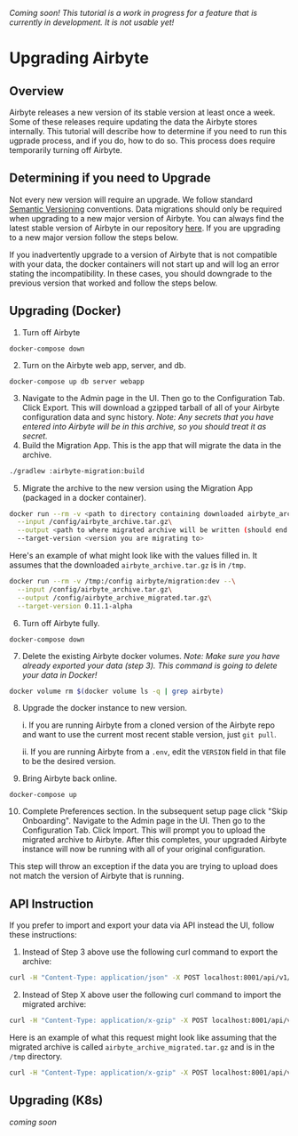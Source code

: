 _Coming soon! This tutorial is a work in progress for a feature that is currently in development. It is not usable yet!_

# Upgrading Airbyte

## Overview

Airbyte releases a new version of its stable version at least once a week. Some of these releases require updating the data the Airbyte stores internally. This tutorial will describe how to determine if you need to run this ugprade process, and if you do, how to do so. This process does require temporarily turning off Airbyte.

## Determining if you need to Upgrade
Not every new version will require an upgrade. We follow standard [Semantic Versioning](https://semver.org/) conventions. Data migrations should only be required when upgrading to a new major version of Airbyte. You can always find the latest stable version of Airbyte in our repository [here](https://github.com/airbytehq/airbyte/blob/master/.env#L1). If you are upgrading to a new major version follow the steps below.

If you inadvertently upgrade to a version of Airbyte that is not compatible with your data, the docker containers will not start up and will log an error stating the incompatibility. In these cases, you should downgrade to the previous version that worked and follow the steps below.

## Upgrading (Docker)
1. Turn off Airbyte
```
docker-compose down
```
2. Turn on the Airbyte web app, server, and db.
```
docker-compose up db server webapp
```
3. Navigate to the Admin page in the UI. Then go to the Configuration Tab. Click Export. This will download a gzipped tarball of all of your Airbyte configuration data and sync history. _Note: Any secrets that you have entered into Airbyte will be in this archive, so you should treat it as secret._
4. Build the Migration App. This is the app that will migrate the data in the archive.
```bash
./gradlew :airbyte-migration:build
```
5.  Migrate the archive to the new version using the Migration App (packaged in a docker container).
```bash
docker run --rm -v <path to directory containing downloaded airbyte_archive.tar.gz>:/config airbyte/migration:dev --\
  --input /config/airbyte_archive.tar.gz\
  --output <path to where migrated archive will be written (should end in .tar.gz)>\
  --target-version <version you are migrating to>
```

Here's an example of what might look like with the values filled in. It assumes that the downloaded `airbyte_archive.tar.gz` is in `/tmp`.
```bash
docker run --rm -v /tmp:/config airbyte/migration:dev --\
  --input /config/airbyte_archive.tar.gz\
  --output /config/airbyte_archive_migrated.tar.gz\
  --target-version 0.11.1-alpha
```

6. Turn off Airbyte fully.
```
docker-compose down
```

7. Delete the existing Airbyte docker volumes. _Note: Make sure you have already exported your data (step 3). This command is going to delete your data in Docker!_
```bash
docker volume rm $(docker volume ls -q | grep airbyte)
```

8. Upgrade the docker instance to new version.

    i. If you are running Airbyte from a cloned version of the Airbyte repo and want to use the current most recent stable version, just `git pull`.

    ii. If you are running Airbyte from a `.env`, edit the `VERSION` field in that file to be the desired version.

9. Bring Airbyte back online.
```
docker-compose up
```

10. Complete Preferences section. In the subsequent setup page click "Skip Onboarding". Navigate to the Admin page in the UI. Then go to the Configuration Tab. Click Import. This will prompt you to upload the migrated archive to Airbyte. After this completes, your upgraded Airbyte instance will now be running with all of your original configuration.

This step will throw an exception if the data you are trying to upload does not match the version of Airbyte that is running.

## API Instruction
If you prefer to import and export your data via API instead the UI, follow these instructions:

1. Instead of Step 3 above use the following curl command to export the archive:
```bash
curl -H "Content-Type: application/json" -X POST localhost:8001/api/v1/deployment/export --output /tmp/airbyte_archive.tar.gz
```

2. Instead of Step X above user the following curl command to import the migrated archive:
```bash
curl -H "Content-Type: application/x-gzip" -X POST localhost:8001/api/v1/deployment/import --data-binary @<path to arhive>
```

Here is an example of what this request might look like assuming that the migrated archive is called `airbyte_archive_migrated.tar.gz` and is in the `/tmp` directory.
```bash
curl -H "Content-Type: application/x-gzip" -X POST localhost:8001/api/v1/deployment/import --data-binary @/tmp/airbyte_archive_migrated.tar.gz
```

## Upgrading (K8s)

_coming soon_

